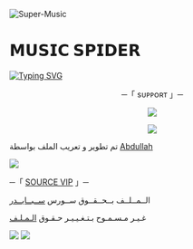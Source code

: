 ![Super-Music](https://images.unsplash.com/photo-1470225620780-dba8ba36b745?ixlib=rb-4.0.3&ixid=MnwxMjA3fDB8MHxzZWFyY2h8Mnx8bXVzaWN8ZW58MHx8MHx8&auto=format&fit=crop&w=700&q=60)
# 𝗠𝗨𝗦𝗜𝗖 𝗦𝗣𝗜𝗗𝗘𝗥

[![Typing SVG](https://readme-typing-svg.herokuapp.com/?lines=WELCOME+TO+MUSIC-SPIDER+AN+ADVANCE+BOT)](https://github.com/FM8Y/Super-Music)

<p align="center">
    ─「 sᴜᴩᴩᴏʀᴛ 」─
</p>

</h3>
<p align="center">
<a href="https://telegram.me/VIP3V_bot"><img src="https://img.shields.io/badge/-Support%20Group-blue.svg?style=for-the-badge&logo=Telegram"></a>
</p>
<p align="center">
<a href="https://telegram.me/VIP_3112"><img src="https://img.shields.io/badge/-Support%20Channel-blue.svg?style=for-the-badge&logo=Telegram"></a>
</p>

تم تطوير و تعريب الملف بواسطة [Abdullah](https://t.me/DEV_Abdullah)

<img src="https://images.unsplash.com/photo-1470225620780-dba8ba36b745?ixlib=rb-4.0.3&ixid=MnwxMjA3fDB8MHxzZWFyY2h8Mnx8bXVzaWN8ZW58MHx8MHx8&auto=format&fit=crop&w=700&q=60">




─「 [SOURCE VIP](https://t.me/VIP_3112) 」─ 


  الــمــلــف بــحــقــوق ســورس [ســبــايــدر](https://t.me/VIP3V_bot)

غـيـر مـسـمـوح بـتـغـيـيـر حـقـوق [الـمـلـف](https://t.me/VIP_3112)


<img src="https://user-images.githubusercontent.com/73097560/115834477-dbab4500-a447-11eb-908a-139a6edaec5c.gif"> <img src="https://images.unsplash.com/photo-1470225620780-dba8ba36b745?ixlib=rb-4.0.3&ixid=MnwxMjA3fDB8MHxzZWFyY2h8Mnx8bXVzaWN8ZW58MHx8MHx8&auto=format&fit=crop&w=700&q=60">

